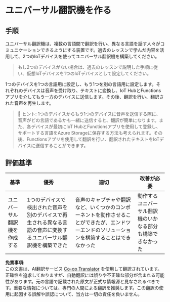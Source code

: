 <!--
CO_OP_TRANSLATOR_METADATA:
{
  "original_hash": "701f4a4466f9309b6e1d863077df0c06",
  "translation_date": "2025-08-24T23:54:11+00:00",
  "source_file": "6-consumer/lessons/4-multiple-language-support/assignment.md",
  "language_code": "ja"
}
-->
# ユニバーサル翻訳機を作る

## 手順

ユニバーサル翻訳機は、複数の言語間で翻訳を行い、異なる言語を話す人々がコミュニケーションできるようにする装置です。過去のレッスンで学んだ内容を活用して、2つのIoTデバイスを使ってユニバーサル翻訳機を構築してください。

> もし2つのデバイスがない場合は、過去のレッスンで説明した手順に従い、仮想IoTデバイスを1つのIoTデバイスとして設定してください。

1つのデバイスを1つの言語用に設定し、もう1つを別の言語用に設定します。それぞれのデバイスは音声を受け取り、テキストに変換し、IoT HubとFunctionsアプリを介してもう一方のデバイスに送信します。その後、翻訳を行い、翻訳された音声を再生します。

> 💁 ヒント: 1つのデバイスからもう1つのデバイスに音声を送信する際に、音声がどの言語であるかも一緒に送信すると、翻訳が簡単になります。また、各デバイスが最初にIoT HubとFunctionsアプリを使用して登録し、サポートする言語をAzure Storageに保存する方法も考えられます。その後、Functionsアプリを使用して翻訳を行い、翻訳されたテキストをIoTデバイスに送信することができます。

## 評価基準

| 基準 | 優秀 | 適切 | 改善が必要 |
| -------- | --------- | -------- | ----------------- |
| ユニバーサル翻訳機を作成する | 1つのデバイスで検出された音声を別のデバイスで再生される異なる言語の音声に変換するユニバーサル翻訳機を構築できた | 音声のキャプチャや翻訳など、いくつかのコンポーネントを動作させることができたが、エンドツーエンドのソリューションを構築することはできなかった | 動作するユニバーサル翻訳機のいかなる部分も構築できなかった |

**免責事項**:  
この文書は、AI翻訳サービス [Co-op Translator](https://github.com/Azure/co-op-translator) を使用して翻訳されています。正確性を追求しておりますが、自動翻訳には誤りや不正確な部分が含まれる可能性があります。元の言語で記載された原文が正式な情報源と見なされるべきです。重要な情報については、専門の人間による翻訳を推奨します。この翻訳の使用に起因する誤解や誤認について、当方は一切の責任を負いません。